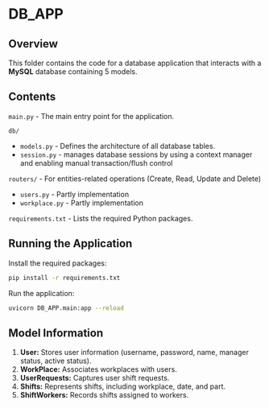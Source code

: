 # DB_APP

## Overview

This folder contains the code for a database application that interacts with a **MySQL** database containing 5 models.

## Contents

`main.py` - The main entry point for the application.

`db/`

* `models.py` - Defines the architecture of all database tables.
* `session.py` - manages database sessions by using a context manager and enabling manual transaction/flush control

`routers/` - For entities-related operations (Create, Read, Update and Delete)
* `users.py` - Partly implementation
* `workplace.py` - Partly implementation

`requirements.txt` - Lists the required Python packages.
## Running the Application

Install the required packages:
```Bash
pip install -r requirements.txt
```

Run the application:
```Bash
uvicorn DB_APP.main:app --reload
```

## Model Information

1. **User:** Stores user information (username, password, name, manager status, active status).
2. **WorkPlace:** Associates workplaces with users.
3. **UserRequests:** Captures user shift requests.
4. **Shifts:** Represents shifts, including workplace, date, and part.
5. **ShiftWorkers:** Records shifts assigned to workers.

